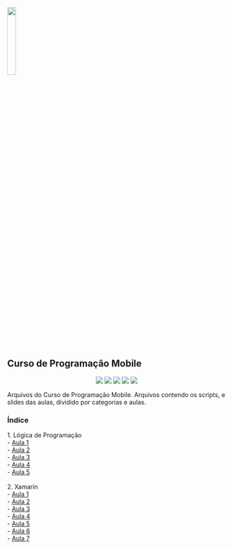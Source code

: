 <img src="https://user-images.githubusercontent.com/61523977/177602277-0cb2a53d-e415-4462-9244-e241e9f8ac3c.png" width="20%" heigth="20%">
<h2 align"center">Curso de Programação Mobile</h1>
<p align="center">
<img src="http://img.shields.io/static/v1?label=STATUS&message=EM%20DESENVOLVIMENTO&color=GREEN&style=for-the-badge"/>
<img src="https://img.shields.io/badge/HTML5-E34F26?style=for-the-badge&logo=html5&logoColor=white"/>
<img src="https://img.shields.io/badge/CSS3-1572B6?style=for-the-badge&logo=css3&logoColor=white"/>
<img src="https://img.shields.io/badge/C%23-239120?style=for-the-badge&logo=c-sharp&logoColor=white"/>
<img src="https://img.shields.io/github/stars/Amaral1973/progmobile?style=social"/>
</p>
Arquivos do Curso de Programação Mobile. Arquivos contendo os scripts, e slides das aulas, dividido por categorias e aulas.

<p><h3>Índice</h3></p>
1. Lógica de Programação<br/>
  - <a href="https://github.com/Amaral1973/progmobile/tree/main/logica_programacao/Aula%201">Aula 1</a><br/>
  - <a href="https://github.com/Amaral1973/progmobile/tree/main/logica_programacao/Aula%202">Aula 2</a><br/>
  - <a href="https://github.com/Amaral1973/progmobile/tree/main/logica_programacao/Aula%203">Aula 3</a><br/>
  - <a href="https://github.com/Amaral1973/progmobile/tree/main/logica_programacao/Aula%204">Aula 4</a><br/>
  - <a href="https://github.com/Amaral1973/progmobile/tree/main/logica_programacao/Aula%205">Aula 5</a><br/>

<br/>
2. Xamarin<br/>
  - <a href="https://github.com/Amaral1973/progmobile/tree/main/xamarin/1%20Aula">Aula 1</a><br/>
  - <a href="https://github.com/Amaral1973/progmobile/tree/main/xamarin/2%20Aula">Aula 2</a><br/>
  - <a href="https://github.com/Amaral1973/progmobile/tree/main/xamarin/3%20Aula">Aula 3</a><br/>
  - <a href="https://github.com/Amaral1973/progmobile/tree/main/xamarin/4%20Aula">Aula 4</a><br/>
  - <a href="https://github.com/Amaral1973/progmobile/tree/main/xamarin/5%20Aula">Aula 5</a><br/>
  - <a href="https://github.com/Amaral1973/progmobile/tree/main/xamarin/6%20Aula">Aula 6</a><br/>
  - <a href="https://github.com/Amaral1973/progmobile/tree/main/xamarin/7%20Aula">Aula 7</a><br/>

